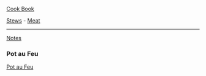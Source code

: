 [Cook Book](https://github.com/vmsmith/CookBook/blob/master/README.md)  

[Stews](https://github.com/vmsmith/CookBook/blob/master/stews.md) - [Meat](https://github.com/vmsmith/CookBook/blob/master/meat.md)

-----  

[Notes](https://github.com/vmsmith/CookBook/blob/master/notes.md)  

### Pot au Feu  

[Pot au Feu](https://www.thespruceeats.com/pot-au-feu-recipe-1375558)


